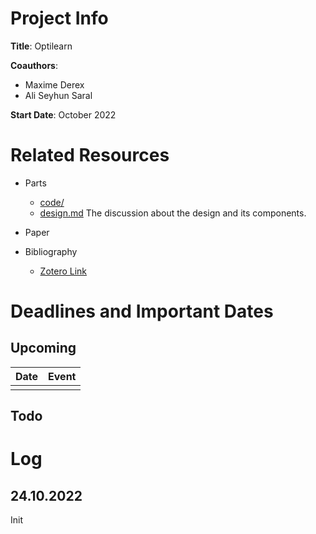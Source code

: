 
# Project Info
**Title**: Optilearn

**Coauthors**: 
- Maxime Derex
- Ali Seyhun Saral

**Start Date**: October 2022

# Related Resources
- Parts 
    - [code/](./code)
    - [design.md](./design.md) The discussion about the design and its components.

- Paper

- Bibliography
  - [Zotero Link]()

# Deadlines and Important Dates 


## Upcoming
| Date                  |  Event                 |
|:----------------------|:-----------------------|
|                       |                        |


## Todo 

# Log

## 24.10.2022
Init
